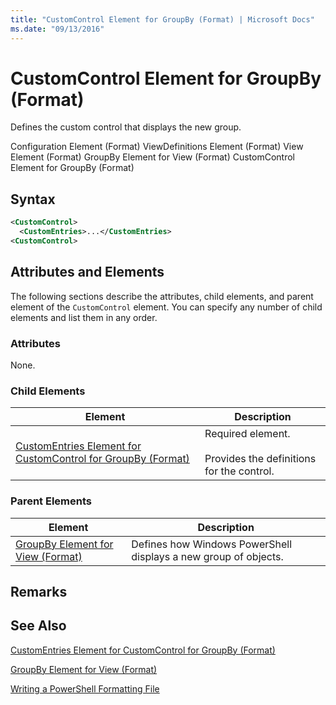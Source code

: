 ```yaml
---
title: "CustomControl Element for GroupBy (Format) | Microsoft Docs"
ms.date: "09/13/2016"
---
```

# CustomControl Element for GroupBy (Format)

Defines the custom control that displays the new group.

Configuration Element (Format)
ViewDefinitions Element (Format)
View Element (Format)
GroupBy Element for View (Format)
CustomControl Element for GroupBy (Format)

## Syntax

```xml
<CustomControl>
  <CustomEntries>...</CustomEntries>
<CustomControl>
```

## Attributes and Elements

The following sections describe the attributes, child elements, and parent element of the `CustomControl` element. You can specify any number of child elements and list them in any order.

### Attributes

None.

### Child Elements

|Element|Description|
|-------------|-----------------|
|[CustomEntries Element for CustomControl for GroupBy (Format)](./customentries-element-for-customcontrol-for-groupby-format.md)|Required element.<br /><br /> Provides the definitions for the control.|

### Parent Elements

|Element|Description|
|-------------|-----------------|
|[GroupBy Element for View (Format)](./groupby-element-for-view-format.md)|Defines how Windows PowerShell displays a new group of objects.|

## Remarks

## See Also

[CustomEntries Element for CustomControl for GroupBy (Format)](./customentries-element-for-customcontrol-for-groupby-format.md)

[GroupBy Element for View (Format)](./groupby-element-for-view-format.md)

[Writing a PowerShell Formatting File](./writing-a-powershell-formatting-file.md)
